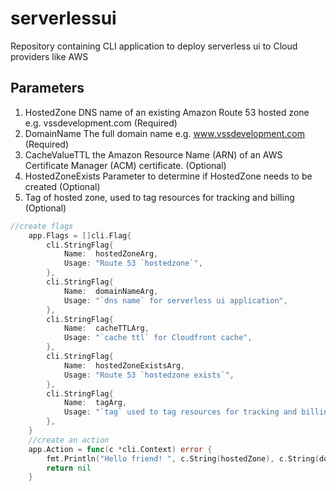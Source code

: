 # serverlessui
Repository containing CLI application to deploy serverless ui to Cloud providers like AWS


## Parameters
1. HostedZone DNS name of an existing Amazon Route 53 hosted zone e.g. vssdevelopment.com (Required)
2. DomainName The full domain name e.g. www.vssdevelopment.com (Required)
3. CacheValueTTL the Amazon Resource Name (ARN) of an AWS Certificate Manager (ACM) certificate. (Optional)
4. HostedZoneExists Parameter to determine if HostedZone needs to be created (Optional)
5. Tag of hosted zone, used to tag resources for tracking and billing (Optional)


```go
//create flags
	app.Flags = []cli.Flag{
		cli.StringFlag{
			Name:  hostedZoneArg,
			Usage: "Route 53 `hostedzone`",
		},
		cli.StringFlag{
			Name:  domainNameArg,
			Usage: "`dns name` for serverless ui application",
		},
		cli.StringFlag{
			Name:  cacheTTLArg,
			Usage: "`cache ttl` for Cloudfront cache",
		},
		cli.StringFlag{
			Name:  hostedZoneExistsArg,
			Usage: "Route 53 `hostedzone exists`",
		},
		cli.StringFlag{
			Name:  tagArg,
			Usage: "`tag` used to tag resources for tracking and billing ",
		},
	}
	//create an action
	app.Action = func(c *cli.Context) error {
		fmt.Println("Hello friend! ", c.String(hostedZone), c.String(domainName))
		return nil
    }
```